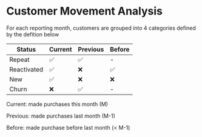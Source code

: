 # Customer Movement Analysis

For each reporting month, customers are grouped into 4 categories defined by the defition below

Status | Current |Previous |Before
------ | ----- |-----|----- |
Repeat | ✅ | ✅ | - |
Reactivated | ✅ | ❌ | ✅ |
New | ✅ | ❌ | ❌ |
Churn | ❌ | ✅ | - |

Current: made purchases this month (M)

Previous: made purchases last month (M-1)

Before: made purchase before last month (< M-1)
